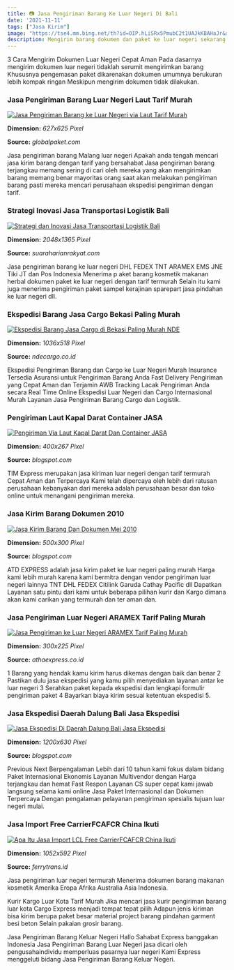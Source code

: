 ```yaml
---
title: 📷 Jasa Pengiriman Barang Ke Luar Negeri Di Bali
date: '2021-11-11'
tags: ["Jasa Kirim"]
image: "https://tse4.mm.bing.net/th?id=OIP.hLiSRx5PmubC2t1UAJkKBAHaJr&amp;pid=15.1"
description: Mengirim barang dokumen dan paket ke luar negeri sekarang semakin mudah Apalagi dengan perkembangan e commerce perdagangan online membuat aktivitas ekspor se
---
```




3 Cara Mengirim Dokumen Luar Negeri Cepat Aman Pada dasarnya mengirim dokumen luar negeri tidaklah serumit mengirimkan barang Khususnya pengemasan paket dikarenakan dokumen umumnya berukuran lebih kompak ringan Meskipun mengirim dokumen tidak dilakukan.



### Jasa Pengiriman Barang Luar Negeri Laut Tarif Murah 

[![Jasa Pengiriman Barang ke Luar Negeri via Laut Tarif Murah ](https://globalpaket.com/wp-content/uploads/2021/03/jasa-pengiriman-barang-ke-luar-negeri-via-laut-murah-FCL-dan-LCL.jpg)](https://globalpaket.com/wp-content/uploads/2021/03/jasa-pengiriman-barang-ke-luar-negeri-via-laut-murah-FCL-dan-LCL.jpg)


**Dimension:** _627x625 Pixel_ 

**Source:** _globalpaket.com_ 


Jasa pengiriman barang Malang luar negeri Apakah anda tengah mencari jasa kirim barang dengan tarif yang bersahabat Jasa pengiriman barang terjangkau memang sering di cari oleh mereka yang akan mengirimkan barang memang benar mayoritas orang saat akan melakukan pengiriman barang pasti mereka mencari perusahaan ekspedisi pengiriman dengan tarif.


### Strategi Inovasi Jasa Transportasi Logistik Bali 

[![Strategi dan Inovasi Jasa Transportasi Logistik Bali ](https://www.suaraharianrakyat.com/wp-content/uploads/2021/07/casat2.jpg)](https://www.suaraharianrakyat.com/wp-content/uploads/2021/07/casat2.jpg)


**Dimension:** _2048x1365 Pixel_ 

**Source:** _suaraharianrakyat.com_ 


Jasa pengiriman barang ke luar negeri DHL FEDEX TNT ARAMEX EMS JNE Tiki JT dan Pos Indonesia Menerima p aket barang kosmetik makanan herbal dokumen paket ke luar negeri dengan tarif termurah Selain itu kami juga menerima pengiriman paket sampel kerajinan sparepart jasa pindahan ke luar negeri dll.


### Ekspedisi Barang Jasa Cargo Bekasi Paling Murah 

[![Ekspedisi Barang Jasa Cargo di Bekasi Paling Murah  NDE ](https://ndecargo.co.id/wp-content/uploads/2020/09/armada-truck-ndecargo-ekspedisi-murah-jakarta-indonesia-1036x518.jpg)](https://ndecargo.co.id/wp-content/uploads/2020/09/armada-truck-ndecargo-ekspedisi-murah-jakarta-indonesia-1036x518.jpg)


**Dimension:** _1036x518 Pixel_ 

**Source:** _ndecargo.co.id_ 


Ekspedisi Pengiriman Barang dan Cargo ke Luar Negeri Murah Insurance Tersedia Asuransi untuk Pengiriman Barang Anda Fast Delivery Pengiriman yang Cepat Aman dan Terjamin AWB Tracking Lacak Pengiriman Anda secara Real Time Online Ekspedisi Luar Negeri dan Cargo Internasional Murah Layanan Jasa Pengiriman Barang Cargo dan Logistik.


### Pengiriman Laut Kapal Darat Container JASA 

[![Pengiriman Via Laut Kapal Darat Dan Container  JASA ](https://2.bp.blogspot.com/-QmY1bXquPcU/VwdNM-3eFeI/AAAAAAAAAI0/IhpO3PmQ4awHbJS9v_3iPW3E68-NWQ9Yg/s400/petikemas2.JPG)](https://2.bp.blogspot.com/-QmY1bXquPcU/VwdNM-3eFeI/AAAAAAAAAI0/IhpO3PmQ4awHbJS9v_3iPW3E68-NWQ9Yg/s400/petikemas2.JPG)


**Dimension:** _400x267 Pixel_ 

**Source:** _blogspot.com_ 


TIM Express merupakan jasa kiriman luar negeri dengan tarif termurah Cepat Aman dan Terpercaya Kami telah dipercaya oleh lebih dari ratusan perusahaan kebanyakan dari mereka adalah perusahaan besar dan toko online untuk menangani pengiriman mereka.


### Jasa Kirim Barang Dokumen 2010

[![Jasa Kirim Barang Dan Dokumen Mei 2010](https://3.bp.blogspot.com/_Ag0kxhe6h9M/S-RvQmU6KSI/AAAAAAAAAAM/VHfSnjDaKyo/s1600/petikemas.jpg)](https://3.bp.blogspot.com/_Ag0kxhe6h9M/S-RvQmU6KSI/AAAAAAAAAAM/VHfSnjDaKyo/s1600/petikemas.jpg)


**Dimension:** _500x300 Pixel_ 

**Source:** _blogspot.com_ 


ATD EXPRESS adalah jasa kirim paket ke luar negeri paling murah Harga kami lebih murah karena kami bermitra dengan vendor pengiriman luar negeri lainnya TNT DHL FEDEX Citilink Garuda Cathay Pacific dll Dapatkan Layanan satu pintu dari kami untuk beberapa pilihan kurir dan Kargo dimana akan kami carikan yang termurah dan ter aman dan.


### Jasa Pengiriman Luar Negeri ARAMEX Tarif Paling Murah 

[![Jasa Pengiriman ke Luar Negeri ARAMEX  Tarif Paling Murah ](https://athaexpress.com/wp-content/uploads/2019/02/Jasa-Pengiriman-Barang-Ke-luar-negeri-aramex-300x225.jpg)](https://athaexpress.com/wp-content/uploads/2019/02/Jasa-Pengiriman-Barang-Ke-luar-negeri-aramex-300x225.jpg)


**Dimension:** _300x225 Pixel_ 

**Source:** _athaexpress.co.id_ 


1 Barang yang hendak kamu kirim harus dikemas dengan baik dan benar 2 Pastikan dulu jasa ekspedisi yang kamu pilih menyediakan layanan antar ke luar negeri 3 Serahkan paket kepada ekspedisi dan lengkapi formulir pengiriman paket 4 Bayarkan biaya kirim sesuai ketentuan ekspedisi 5.


### Jasa Ekspedisi Daerah Dalung Bali Jasa Ekspedisi 

[![Jasa Ekspedisi Di Daerah Dalung Bali  Jasa Ekspedisi ](https://www.deliveree.com/id/wp-content/uploads/sites/2/2019/06/cargo-ekspedisi-bali-jakarta-ongkir-jne-deliveree-og.jpg)](https://www.deliveree.com/id/wp-content/uploads/sites/2/2019/06/cargo-ekspedisi-bali-jakarta-ongkir-jne-deliveree-og.jpg)


**Dimension:** _1200x630 Pixel_ 

**Source:** _blogspot.com_ 


Previous Next Berpengalaman Lebih dari 10 tahun kami fokus dalam bidang Paket Internasional Ekonomis Layanan Multivendor dengan Harga terjangkau dan hemat Fast Respon Layanan CS super cepat kami jawab langsung selama kami online Jasa Paket Internasional dan Dokumen Terpercaya Dengan pengalaman pelayanan pengiriman spesialis tujuan luar negeri mulai.


###  Jasa Import Free CarrierFCAFCR China Ikuti 

[![Apa Itu Jasa Import LCL Free CarrierFCAFCR China Ikuti ](https://1.bp.blogspot.com/-Z05iup5DmPY/XjE2VoN_S3I/AAAAAAAAxUw/bpY1UfwH5V4x-BwkdOAFy51_aatVSle4ACEwYBhgL/s1600/14-Apa%2BItu%2BJasa%2BImport%2BLCL%2BFree%2BCarrier-FCA-FCR%2BChina.jpg)](https://1.bp.blogspot.com/-Z05iup5DmPY/XjE2VoN_S3I/AAAAAAAAxUw/bpY1UfwH5V4x-BwkdOAFy51_aatVSle4ACEwYBhgL/s1600/14-Apa%2BItu%2BJasa%2BImport%2BLCL%2BFree%2BCarrier-FCA-FCR%2BChina.jpg)


**Dimension:** _1052x592 Pixel_ 

**Source:** _ferrytrans.id_ 



Jasa pengiriman luar negeri termurah Menerima dokumen barang makanan kosmetik Amerika Eropa Afrika Australia Asia Indonesia.


Kurir Kargo Luar Kota Tarif Murah Jika mencari jasa kurir pengiriman barang luar kota Cargo Express menjadi tempat tepat pilih Adapun jenis kiriman bisa kirim berupa paket besar material project barang pindahan garment besi beton Selain pakaian grosir barang.


Jasa Pengiriman Barang Keluar Negeri Hallo Sahabat Express banggakan Indonesia Jasa Pengiriman Barang Luar Negeri jasa dicari oleh pengusahaindividu memperluas pasarnya luar negeri Kami Express menggeluti bidang Jasa Pengiriman Barang Keluar Negeri.




